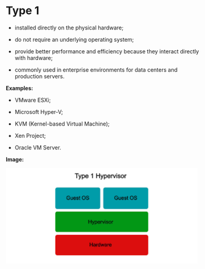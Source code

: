 # Type 1

- installed directly on the physical hardware;
- do not require an underlying operating system;
- provide better performance and efficiency because they interact directly with hardware;


- commonly used in enterprise environments for data centers and production servers.

**Examples:**

- VMware ESXi;
- Microsoft Hyper-V;
- KVM (Kernel-based Virtual Machine);

- Xen Project;
- Oracle VM Server.

**Image:**

<img src="img/hypervisor_type_one.png" width="500">
